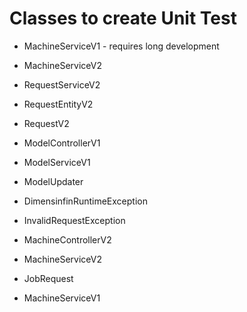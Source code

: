 # Classes to create Unit Test
* MachineServiceV1 - requires long development
* MachineServiceV2
* RequestServiceV2
* RequestEntityV2
* RequestV2

* ModelControllerV1
* ModelServiceV1
* ModelUpdater

* DimensinfinRuntimeException
* InvalidRequestException
* MachineControllerV2
* MachineServiceV2
* JobRequest
* MachineServiceV1
